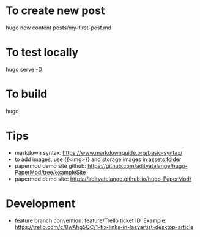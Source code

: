 # To create new post
hugo new content posts/my-first-post.md

# To test locally
hugo serve -D

# To build
hugo

# Tips
- markdown syntax: https://www.markdownguide.org/basic-syntax/
- to add images, use {{\<img>}} and storage images in assets folder
- papermod demo site github: https://github.com/adityatelange/hugo-PaperMod/tree/exampleSite
- papermod demo site: https://adityatelange.github.io/hugo-PaperMod/

# Development
- feature branch convention: feature/Trello ticket ID. Example: https://trello.com/c/8wAhg5QC/1-fix-links-in-lazyartist-desktop-article